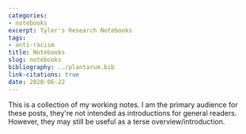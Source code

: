 ```yaml
---
categories:
- notebooks
excerpt: Tyler's Research Notebooks
tags:
- anti-racism
title: Notebooks
slug: notebooks
bibliography: ../plantarum.bib
link-citations: true
date: 2020-06-22
---
```


This is a collection of my working notes. I am the primary audience for
these posts, they're not intended as introductions for general readers.
However, they may still be useful as a terse overview/introduction.
